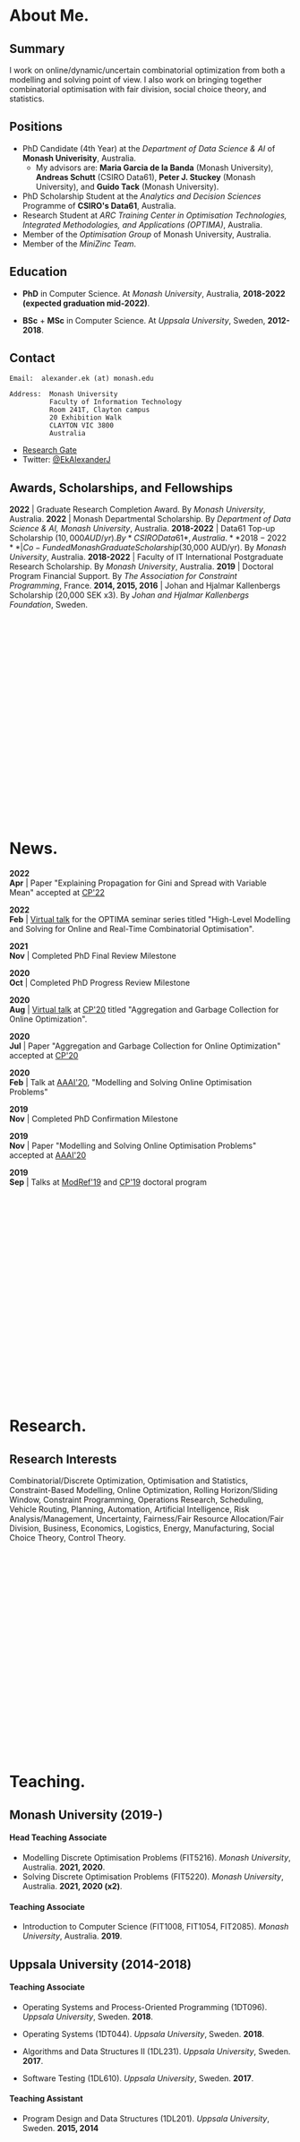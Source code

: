<a id="about-me"></a>
<br><br>

# About Me.

## Summary

I work on online/dynamic/uncertain combinatorial optimization from both a modelling and solving point of view.
I also work on bringing together combinatorial optimisation with fair division, social choice theory, and statistics.

## Positions

- PhD Candidate (4th Year) at the *Department of Data Science & AI* of **Monash Univerisity**, Australia.
  - My advisors are: **Maria Garcia de la Banda** (Monash University), **Andreas Schutt** (CSIRO Data61), **Peter J. Stuckey** (Monash University), and **Guido Tack** (Monash University).
- PhD Scholarship Student at the *Analytics and Decision Sciences* Programme of **CSIRO's Data61**, Australia.
- Research Student at *ARC Training Center in Optimisation Technologies, Integrated Methodologies, and Applications (OPTIMA)*, Australia.
- Member of the *Optimisation Group* of Monash University, Australia.
- Member of the *MiniZinc Team*.

## Education

- **PhD** in Computer Science. At *Monash University*, Australia, **2018-2022 (expected graduation mid-2022)**.

- **BSc** + **MSc** in Computer Science. At *Uppsala University*, Sweden, **2012-2018**.

## Contact

    Email:  alexander.ek (at) monash.edu

    Address:  Monash University
              Faculty of Information Technology
              Room 241T, Clayton campus
              20 Exhibition Walk
              CLAYTON VIC 3800
              Australia
              
- [Research Gate](https://www.researchgate.net/profile/Alexander-Ek)
- Twitter: [@EkAlexanderJ](https://twitter.com/EkAlexanderJ)
    
## Awards, Scholarships, and Fellowships

**2022** | Graduate Research Completion Award. By *Monash University*, Australia.
**2022** | Monash Departmental Scholarship. By *Department of Data Science & AI, Monash University*, Australia.
**2018-2022** | Data61 Top-up Scholarship ($10,000 AUD/yr). By *CSIRO Data61*, Australia.
**2018-2022** | Co-Funded Monash Graduate Scholarship ($30,000 AUD/yr). By *Monash University*, Australia.
**2018-2022** | Faculty of IT International Postgraduate Research Scholarship. By *Monash University*, Australia.
**2019** | Doctoral Program Financial Support. By *The Association for Constraint Programming*, France.
**2014, 2015, 2016** | Johan and Hjalmar Kallenbergs Scholarship (20,000 SEK x3). By *Johan and Hjalmar Kallenbergs Foundation*, Sweden.





<br><br><br><br><br><br><br><br><br><br><br><br><br><br><br><br><br><br><br>
<a id=news></a>
<br><br>

# News.

**2022<br>Apr** | Paper "Explaining Propagation for Gini and Spread with Variable Mean" accepted at [CP'22](https://cp2022.a4cp.org/)

**2022<br>Feb** | [Virtual talk](https://youtu.be/lRwFYEfHRYI) for the OPTIMA seminar series titled "High-Level Modelling and Solving for Online and Real-Time Combinatorial Optimisation".

**2021<br>Nov** | Completed PhD Final Review Milestone

**2020<br>Oct** | Completed PhD Progress Review Milestone

**2020<br>Aug** | [Virtual talk](https://youtu.be/xwYy736sEGo) at [CP'20](https://cp2020.a4cp.org/) titled "Aggregation and Garbage Collection for Online Optimization".

**2020<br>Jul** | Paper "Aggregation and Garbage Collection for Online Optimization" accepted at [CP'20](https://cp2020.a4cp.org/)

**2020<br>Feb** | Talk at [AAAI'20](https://aaai.org/Conferences/AAAI-20/), "Modelling and Solving Online Optimisation Problems"

**2019<br>Nov** | Completed PhD Confirmation Milestone

**2019<br>Nov** | Paper "Modelling and Solving Online Optimisation Problems" accepted at [AAAI'20](https://aaai.org/Conferences/AAAI-20/)

**2019<br>Sep** | Talks at [ModRef'19](https://modref.github.io/ModRef2019) and [CP'19](https://cp2019.a4cp.org/) doctoral program

<!-- **2018 Sep** | Commenced PhD Programme at Monash University and Data61 CSIRO in Australia
 -->




<br><br><br><br><br><br><br><br><br><br><br><br><br><br><br><br><br><br><br>
<a id=research></a>
<br><br>

# Research.

## Research Interests

Combinatorial/Discrete Optimization, Optimisation and Statistics, Constraint-Based Modelling, Online Optimization, Rolling Horizon/Sliding Window, Constraint Programming, Operations Research, Scheduling, Vehicle Routing, Planning, Automation, Artificial Intelligence, Risk Analysis/Management, Uncertainty, Fairness/Fair Resource Allocation/Fair Division, Business, Economics, Logistics, Energy, Manufacturing, Social Choice Theory, Control Theory.

<!-- ## Current Research Projects

- (2018-) PhD Thesis Project: Modelling and Solving Online/Dynamic Combinatorial Optimization Problems
  - (2018-) Problem-Independent Online Combinatorial Optimization
    - 2 papers published
  - (2020-) Fairness on Online Combinatorial Optimizaiton

## Former Research Projects

- Structural anlysis of constraint models to automatically infer improvements
 -->




<br><br><br><br><br><br><br><br><br><br><br><br><br><br><br><br><br><br><br>
<a id=teaching></a>
<br><br>

# Teaching.

## Monash University (2019-)

#### Head Teaching Associate

- Modelling Discrete Optimisation Problems (FIT5216). *Monash University*, Australia. **2021, 2020**.
- Solving Discrete Optimisation Problems (FIT5220). *Monash University*, Australia. **2021, 2020 (x2)**.

#### Teaching Associate

- Introduction to Computer Science (FIT1008, FIT1054, FIT2085). *Monash University*, Australia. **2019**.

## Uppsala University (2014-2018)

#### Teaching Associate

- Operating Systems and Process-Oriented Programming (1DT096). *Uppsala University*, Sweden. **2018**.

- Operating Systems (1DT044). *Uppsala University*, Sweden. **2018**.

- Algorithms and Data Structures II (1DL231). *Uppsala University*, Sweden. **2017**.

- Software Testing (1DL610). *Uppsala University*, Sweden. **2017**.

#### Teaching Assistant

- Program Design and Data Structures (1DL201). *Uppsala University*, Sweden. **2015, 2014**





<br><br><br><br><br><br><br><br><br><br><br><br><br><br><br><br><br><br><br>
<a id="supervision-and-advising"></a>
<br><br>

# Supervision and Advising.

- Co-Supervisor for Summer Student Research Project. At *Optimisation Group, Monash University*, Australia. **2020-2021**

- Student Mentor for the Bachelors’ Programme in Computer Science. At *Uppsala University*, Sweden. **2013**





<br><br><br><br><br><br><br><br><br><br><br><br><br><br><br><br><br><br><br>
<a id=service></a>
<br><br>

# Service.

## To The University

#### Uppsala University (2016)

— Board Member of the Masters’ Programme in Computer Science. *Uppsala University*, Sweden. **Full 2016**. 

## To The Research Community

#### Journal Reviewier

— Journal of Artificial Intelligence Research (JAIR). **2020 (x2)**.





<br><br><br><br><br><br><br><br><br><br><br><br><br><br><br><br><br><br><br>
<a id=publications></a>
<br><br>

# Publications.

- [Google Scholar page](https://scholar.google.com/citations?user=qCgM_1wAAAAJ&hl).

- [Semantic Scholar page](https://www.semanticscholar.org/author/Alexander-Ek/143875013).

- [GitHub page](https://github.com/aekh).

## In Refereed Conference Proceedings [C]

- [C2] Alexander Ek, Maria Garcia de la Banda, Andreas Schutt, Peter J. Stuckey, Guido Tack. **Aggregation and Garbage Collection for Online Optimization.** *Proceedings of the Twenty-sixth International Conference on Principles and Practice of Constraint Programming (CP’20),* **2020.**
  - Topics: [Combinatorial Optimization] [Modeling Langauges] [Model Transformations]
  - Links: [[BibTex]] [[Data/Code](https://github.com/aekh/CP2020-Models)] [[Paper](https://rdcu.be/b6XYu)] [[PrePrint](https://www.researchgate.net/publication/344136812_Aggregation_and_Garbage_Collection_for_Online_Optimization)] [[Talk]((https://youtu.be/xwYy736sEGo))]
  - Related: [C1]

- [C1] Alexander Ek, Maria Garcia de la Banda, Andreas Schutt, Peter J. Stuckey, Guido Tack. **Modelling and Solving Online Optimisation Problems.** *Proceedings of the Thirty-fourth AAAI Conference on Artificial Intelligence (AAAI’20),* **2020.**
  - Topics: [Combinatorial Optimization] [Modeling Langauges] [Model Transformations]
  - Links: [[BibTex]] [[Paper](https://aaai.org/ojs/index.php/AAAI/article/view/5506)]
  - Extends: [W1] [W2]

## In Workshops, Symposia, and Similar [W]

- [W3] Alexander Ek, Maria Garcia de la Banda, Andreas Schutt, Peter J. Stuckey, Guido Tack. **Aggregation and Garbage Collection for Online Optimization.** *Doctoral Programme of the Twenty-sixth International Conference on Principles and Practice of Constraint Programming,* **2020.**
  - Topics: [Combinatorial Optimization] [Modeling Langauges] [Model Transformations]
  - Links: [[Paper]]
  - Extended version: [C2]

- [W2] Alexander Ek, Maria Garcia de la Banda, Andreas Schutt, Peter J. Stuckey, Guido Tack. **Modelling and Solving Online Optimisation Problems.** *Proceedings of the Eighteenth Workshop on Constraint Modelling and Reformulation (ModRef’19),* **2019.**
  - Topics: [Combinatorial Optimization] [Modeling Langauges] [Model Transformations]
  - Links: [[Paper](https://modref.github.io/papers/ModRef2019_Modelling%20and%20Solving%20Online%20Optimisation%20Problems.pdf)]
  - Extended version: [C1]

- [W1] Alexander Ek, Maria Garcia de la Banda, Andreas Schutt, Peter J. Stuckey, Guido Tack. **Modelling and Solving Online Optimisation Problems.** *Doctoral Program of the Twenty-fifth International Conference on Principles and Practice of Constraint Programming,* **2019.**
  - Topics: [Combinatorial Optimization] [Modeling Langauges] [Model Transformations]
  - Links: [[Paper](https://cp2019.a4cp.org/accepted_dp/10-alexander_ek.pdf)]
  - Extended version: [C1]


## Theses [T]

- [T2] Alexander Ek. MSc Thesis. **Automatic Predicate Encapsulation of Potentially Profitably Presolvable Subproblems in MiniZinc Models**. *Dept. of IT, Uppsala University*. **2018.**

- [T1] Alexander Ek. BSc Thesis. **Explanation of Counterexamples in the Context of Formal Verification**. *Dept. of IT, Uppsala University*. **2016.**
